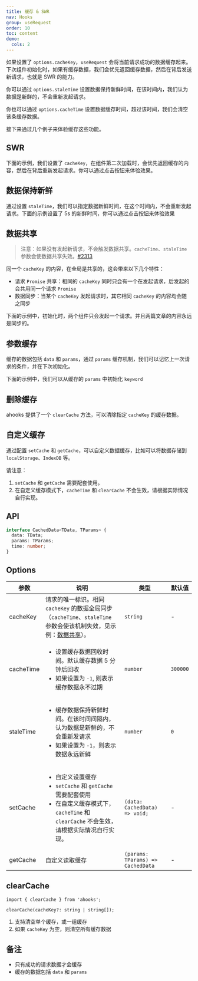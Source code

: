 ```yaml
---
title: 缓存 & SWR
nav: Hooks
group: useRequest
order: 10
toc: content
demo:
  cols: 2
---
```


如果设置了 `options.cacheKey`，`useRequest` 会将当前请求成功的数据缓存起来。下次组件初始化时，如果有缓存数据，我们会优先返回缓存数据，然后在背后发送新请求，也就是 SWR 的能力。

你可以通过 `options.staleTime` 设置数据保持新鲜时间，在该时间内，我们认为数据是新鲜的，不会重新发起请求。

你也可以通过 `options.cacheTime` 设置数据缓存时间，超过该时间，我们会清空该条缓存数据。

接下来通过几个例子来体验缓存这些功能。

## SWR

下面的示例，我们设置了 `cacheKey`，在组件第二次加载时，会优先返回缓存的内容，然后在背后重新发起请求。你可以通过点击按钮来体验效果。

<code src="./demo/cacheKey.tsx"></code>

## 数据保持新鲜

通过设置 `staleTime`，我们可以指定数据新鲜时间，在这个时间内，不会重新发起请求。下面的示例设置了 5s 的新鲜时间，你可以通过点击按钮来体验效果

<code src="./demo/staleTime.tsx"></code>

## 数据共享

> 注意：如果没有发起新请求，不会触发数据共享。`cacheTime`、`staleTime` 参数会使数据共享失效。[#2313](https://github.com/alibaba/hooks/issues/2313)

同一个 `cacheKey` 的内容，在全局是共享的，这会带来以下几个特性：

- 请求 `Promise` 共享：相同的 `cacheKey` 同时只会有一个在发起请求，后发起的会共用同一个请求 `Promise`
- 数据同步：当某个 `cacheKey` 发起请求时，其它相同 `cacheKey` 的内容均会随之同步

下面的示例中，初始化时，两个组件只会发起一个请求。并且两篇文章的内容永远是同步的。

<code src="./demo/share.tsx"></code>

## 参数缓存

缓存的数据包括 `data` 和 `params`，通过 `params` 缓存机制，我们可以记忆上一次请求的条件，并在下次初始化。

下面的示例中，我们可以从缓存的 `params` 中初始化 `keyword`

<code src="./demo/params.tsx"></code>

## 删除缓存

ahooks 提供了一个 `clearCache` 方法，可以清除指定 `cacheKey` 的缓存数据。

<code src="./demo/clearCache.tsx"></code>

## 自定义缓存

通过配置 `setCache` 和 `getCache`，可以自定义数据缓存，比如可以将数据存储到 `localStorage`、`IndexDB` 等。

请注意：

1. `setCache` 和 `getCache` 需要配套使用。
2. 在自定义缓存模式下，`cacheTime` 和 `clearCache` 不会生效，请根据实际情况自行实现。

<code src="./demo/setCache.tsx"></code>

## API

```ts
interface CachedData<TData, TParams> {
  data: TData;
  params: TParams;
  time: number;
}
```

## Options

| 参数      | 说明                                                                                                                                                                          | 类型                              | 默认值   |
| --------- | ----------------------------------------------------------------------------------------------------------------------------------------------------------------------------- | --------------------------------- | -------- |
| cacheKey  | 请求的唯一标识。相同 `cacheKey` 的数据全局同步（`cacheTime`、`staleTime` 参数会使该机制失效，见示例：[数据共享](#数据共享)）。                                                | `string`                          | -        |
| cacheTime | <ul><li> 设置缓存数据回收时间。默认缓存数据 5 分钟后回收 </li><li> 如果设置为 `-1`, 则表示缓存数据永不过期</li></ul>                                                          | `number`                          | `300000` |
| staleTime | <ul><li> 缓存数据保持新鲜时间。在该时间间隔内，认为数据是新鲜的，不会重新发请求 </li><li> 如果设置为 `-1`，则表示数据永远新鲜</li></ul>                                       | `number`                          | `0`      |
| setCache  | <ul><li> 自定义设置缓存 </li><li> `setCache` 和 `getCache` 需要配套使用</li><li> 在自定义缓存模式下，`cacheTime` 和 `clearCache` 不会生效，请根据实际情况自行实现。</li></ul> | `(data: CachedData) => void;`     | -        |
| getCache  | 自定义读取缓存                                                                                                                                                                | `(params: TParams) => CachedData` | -        |

## clearCache

```tsx | pure
import { clearCache } from 'ahooks';

clearCache(cacheKey?: string | string[]);
```

1. 支持清空单个缓存，或一组缓存
2. 如果 `cacheKey` 为空，则清空所有缓存数据

## 备注

- 只有成功的请求数据才会缓存
- 缓存的数据包括 `data` 和 `params`
